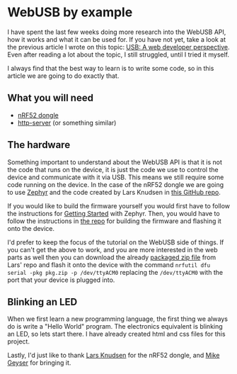 # WebUSB by example

I have spent the last few weeks doing more research into the WebUSB API, how it works and what it can be used for. If you have not yet, take a look at the previous article I wrote on this topic: [USB: A web developer perspective](https://medium.com/@gerybbg/usb-a-web-developer-perspective-cbee13883c89). Even after reading a lot about the topic, I still struggled, until I tried it myself.

I always find that the best way to learn is to write some code, so in this article we are going to do exactly that.

## What you will need

- [nRF52 dongle](https://www.nordicsemi.com/?sc_itemid=%7BCDCCA013-FE4C-4655-B20C-1557AB6568C9%7D)
- [http-server](https://www.npmjs.com/package/http-server) (or something similar)

## The hardware

Something important to understand about the WebUSB API is that it is not the code that runs on the device, it is just the code we use to control the device and communicate with it via USB. This means we still require some code running on the device. In the case of the nRF52 dongle we are going to use [Zephyr](https://www.zephyrproject.org/) and the code created by Lars Knudsen in [this GitHub repo](https://github.com/larsgk/web-nrf52-dongle).

If you would like to build the firmware yourself you would first have to follow the instructions for [Getting Started]((https://twitter.com/denladeside)) with Zephyr. Then, you would have to follow the instructions in [the repo](https://github.com/larsgk/web-nrf52-dongle/tree/master/dongle_firmware) for building the firmware and flashing it onto the device.

I'd prefer to keep the focus of the tutorial on the WebUSB side of things. If you can't get the above to work, and you are more interested in the web parts as well then you can download the already [packaged zip file](https://github.com/larsgk/web-nrf52-dongle/releases) from Lars' repo and flash it onto the device with the command `nrfutil dfu serial -pkg pkg.zip -p /dev/ttyACM0` replacing the `/dev/ttyACM0` with the port that your device is plugged into.

## Blinking an LED

When we first learn a new programming language, the first thing we always do is write a "Hello World" program. The electronics equivalent is blinking an LED, so lets start there. I have already created html and css files for this project.


Lastly, I'd just like to thank [Lars Knudsen](https://twitter.com/denladeside) for the nRF52 dongle, and [Mike Geyser](https://twitter.com/mikegeyser) for bringing it.